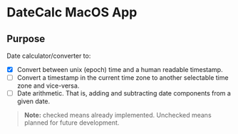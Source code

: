 # DateCalc MacOS App
## Purpose
Date calculator/converter to:
- [x] Convert between unix (epoch) time and a human readable timestamp.
- [ ] Convert a timestamp in the current time zone to another selectable time zone and vice-versa. 
- [ ] Date arithmetic. That is, adding and subtracting date components from a given date. 

> **Note:** checked means already implemented. Unchecked means planned for future development. 
